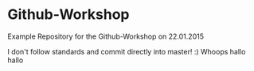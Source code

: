 # Github-Workshop
Example Repository for the Github-Workshop on 22.01.2015

I don't follow standards and commit directly into master! :)
Whoops
hallo 
hallo 
